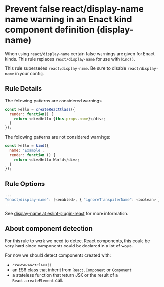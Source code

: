 # Prevent false react/display-name name warning in an Enact kind component definition (display-name)

When using `react/display-name` certain false warnings are given for Enact kinds. This rule replaces `react/display-name` for use with `kind()`.

This rule supersedes `react/display-name`.  Be sure to disable `react/display-name` in your config.

## Rule Details

The following patterns are considered warnings:

```js
const Hello = createReactClass({
  render: function() {
    return <div>Hello {this.props.name}</div>;
  }
});
```

The following patterns are not considered warnings:

```js
const Hello = kind({
  name: 'Example',
  render: function () {
    return <div>Hello World</div>;
  }
});
```

## Rule Options

```js
...
"enact/display-name": [<enabled>, { "ignoreTranspilerName": <boolean> }]
...
```

See [display-name at eslint-plugin-react](https://github.com/yannickcr/eslint-plugin-react/blob/master/docs/rules/display-name.md) for more information.

## About component detection

For this rule to work we need to detect React components, this could be very hard since components could be declared in a lot of ways.

For now we should detect components created with:

* `createReactClass()`
* an ES6 class that inherit from `React.Component` or `Component`
* a stateless function that return JSX or the result of a `React.createElement` call.
